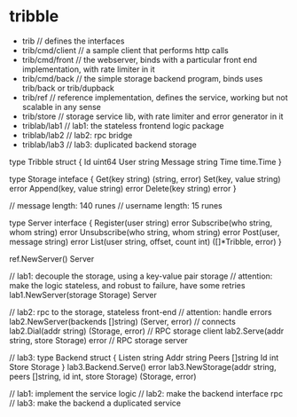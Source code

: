 # tribble

- trib             // defines the interfaces
- trib/cmd/client  // a sample client that performs http calls
- trib/cmd/front   // the webserver, binds with a particular front end implementation, with rate limiter in it
- trib/cmd/back    // the simple storage backend program, binds uses trib/back or trib/dupback
- trib/ref         // reference implementation, defines the service, working but not scalable in any sense
- trib/store       // storage service lib, with rate limiter and error generator in it
- triblab/lab1     // lab1: the stateless frontend logic package
- triblab/lab2     // lab2: rpc bridge
- triblab/lab3     // lab3: duplicated backend storage

type Tribble struct {
	Id uint64
    User string
    Message string
    Time time.Time
}

type Storage inteface {
    Get(key string) (string, error)
    Set(key, value string) error
    Append(key, value string) error
    Delete(key string) error
}

// message length: 140 runes
// username length: 15 runes

type Server interface {
    Register(user string) error
    Subscribe(who string, whom string) error
    Unsubscribe(who string, whom string) error
    Post(user, message string) error
    List(user string, offset, count int) ([]*Tribble, error)
}

ref.NewServer() Server

// lab1: decouple the storage, using a key-value pair storage
// attention: make the logic stateless, and robust to failure, have some retries
lab1.NewServer(storage Storage) Server

// lab2: rpc to the storage, stateless front-end
// attention: handle errors
lab2.NewServer(backends []string) (Server, error) // connects 
lab2.Dial(addr string) (Storage, error)   // RPC storage client
lab2.Serve(addr string, store Storage) error // RPC storage server

// lab3:
type Backend struct {
    Listen string
    Addr string
    Peers []string
    Id int
    Store Storage
}
lab3.Backend.Serve() error
lab3.NewStorage(addr string, peers []string, id int, store Storage) (Storage, error)

// lab1: implement the service logic
// lab2: make the backend interface rpc
// lab3: make the backend a duplicated service
